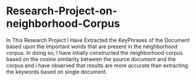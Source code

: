 # Research-Project-on-neighborhood-Corpus
In This Research Project I Have Extracted the KeyPhrases of the Document based upon the Important words that are present in the neighborhood corpus. In doing so, I have intially constructed the neighborhood corpus based on the cosine similarity between the source document and the corpus and i have observed that results are more accurate than extracting the keywords based on single document.